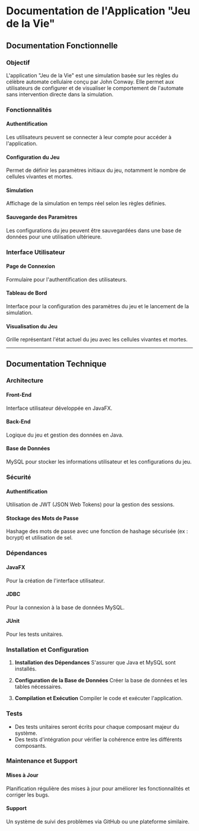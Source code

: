 # Documentation de l'Application "Jeu de la Vie"

## Documentation Fonctionnelle

### Objectif
L'application "Jeu de la Vie" est une simulation basée sur les règles du célèbre automate cellulaire conçu par John Conway. Elle permet aux utilisateurs de configurer et de visualiser le comportement de l'automate sans intervention directe dans la simulation.

### Fonctionnalités

#### Authentification
Les utilisateurs peuvent se connecter à leur compte pour accéder à l'application.

#### Configuration du Jeu
Permet de définir les paramètres initiaux du jeu, notamment le nombre de cellules vivantes et mortes.

#### Simulation
Affichage de la simulation en temps réel selon les règles définies.

#### Sauvegarde des Paramètres
Les configurations du jeu peuvent être sauvegardées dans une base de données pour une utilisation ultérieure.

### Interface Utilisateur

#### Page de Connexion
Formulaire pour l'authentification des utilisateurs.

#### Tableau de Bord
Interface pour la configuration des paramètres du jeu et le lancement de la simulation.

#### Visualisation du Jeu
Grille représentant l'état actuel du jeu avec les cellules vivantes et mortes.

---

## Documentation Technique

### Architecture

#### Front-End
Interface utilisateur développée en JavaFX.

#### Back-End
Logique du jeu et gestion des données en Java.

#### Base de Données
MySQL pour stocker les informations utilisateur et les configurations du jeu.

### Sécurité

#### Authentification
Utilisation de JWT (JSON Web Tokens) pour la gestion des sessions.

#### Stockage des Mots de Passe
Hashage des mots de passe avec une fonction de hashage sécurisée (ex : bcrypt) et utilisation de sel.

### Dépendances

#### JavaFX
Pour la création de l'interface utilisateur.

#### JDBC
Pour la connexion à la base de données MySQL.

#### JUnit
Pour les tests unitaires.

### Installation et Configuration

1. **Installation des Dépendances**
   S'assurer que Java et MySQL sont installés.

2. **Configuration de la Base de Données**
   Créer la base de données et les tables nécessaires.

3. **Compilation et Exécution**
   Compiler le code et exécuter l'application.

### Tests

- Des tests unitaires seront écrits pour chaque composant majeur du système.
- Des tests d'intégration pour vérifier la cohérence entre les différents composants.

### Maintenance et Support

#### Mises à Jour
Planification régulière des mises à jour pour améliorer les fonctionnalités et corriger les bugs.

#### Support
Un système de suivi des problèmes via GitHub ou une plateforme similaire.
